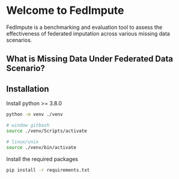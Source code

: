 # Welcome to FedImpute

FedImpute is a benchmarking and evaluation tool to assess the effectiveness of federated imputation across various missing data scenarios.

## What is Missing Data Under Federated Data Scenario?


## Installation

Install python >= 3.8.0
```bash
python -m venv ./venv

# window gitbash
source ./venv/Scripts/activate

# linux/unix
source ./venv/bin/activate
```
Install the required packages
```bash
pip install -r requirements.txt
```
